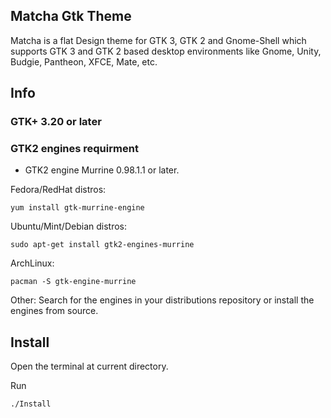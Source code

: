 
## Matcha Gtk Theme

Matcha is a flat Design theme for GTK 3, GTK 2 and Gnome-Shell which supports GTK 3 and GTK 2 based desktop environments like Gnome, Unity, Budgie, Pantheon, XFCE, Mate, etc.

## Info

### GTK+ 3.20 or later

### GTK2 engines requirment
- GTK2 engine Murrine 0.98.1.1 or later.

Fedora/RedHat distros:

    yum install gtk-murrine-engine

Ubuntu/Mint/Debian distros:

    sudo apt-get install gtk2-engines-murrine

ArchLinux:

    pacman -S gtk-engine-murrine

Other:
Search for the engines in your distributions repository or install the engines from source.

## Install

Open the terminal at current directory.


Run


    ./Install





